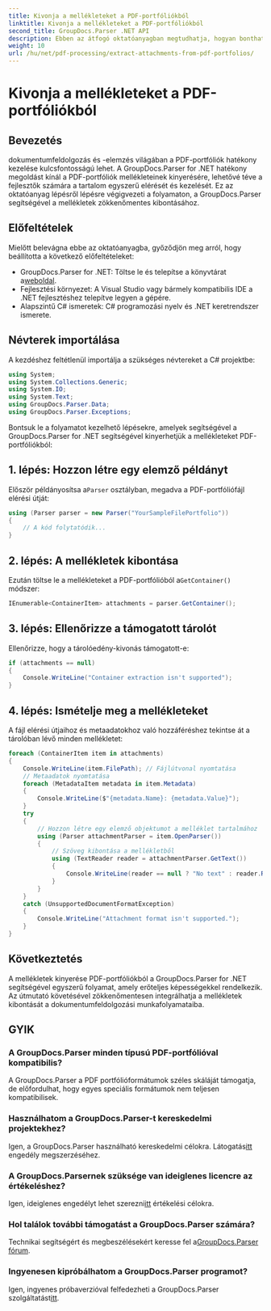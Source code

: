 ```yaml
---
title: Kivonja a mellékleteket a PDF-portfóliókból
linktitle: Kivonja a mellékleteket a PDF-portfóliókból
second_title: GroupDocs.Parser .NET API
description: Ebben az átfogó oktatóanyagban megtudhatja, hogyan bonthat ki mellékleteket PDF-portfóliókból a GroupDocs.Parser for .NET segítségével.
weight: 10
url: /hu/net/pdf-processing/extract-attachments-from-pdf-portfolios/
---
```


# Kivonja a mellékleteket a PDF-portfóliókból

## Bevezetés
dokumentumfeldolgozás és -elemzés világában a PDF-portfóliók hatékony kezelése kulcsfontosságú lehet. A GroupDocs.Parser for .NET hatékony megoldást kínál a PDF-portfóliók mellékleteinek kinyerésére, lehetővé téve a fejlesztők számára a tartalom egyszerű elérését és kezelését. Ez az oktatóanyag lépésről lépésre végigvezeti a folyamaton, a GroupDocs.Parser segítségével a mellékletek zökkenőmentes kibontásához.
## Előfeltételek
Mielőtt belevágna ebbe az oktatóanyagba, győződjön meg arról, hogy beállította a következő előfeltételeket:
-  GroupDocs.Parser for .NET: Töltse le és telepítse a könyvtárat a[weboldal](https://releases.groupdocs.com/parser/net/).
- Fejlesztési környezet: A Visual Studio vagy bármely kompatibilis IDE a .NET fejlesztéshez telepítve legyen a gépére.
- Alapszintű C# ismeretek: C# programozási nyelv és .NET keretrendszer ismerete.

## Névterek importálása
A kezdéshez feltétlenül importálja a szükséges névtereket a C# projektbe:
```csharp
using System;
using System.Collections.Generic;
using System.IO;
using System.Text;
using GroupDocs.Parser.Data;
using GroupDocs.Parser.Exceptions;
```
Bontsuk le a folyamatot kezelhető lépésekre, amelyek segítségével a GroupDocs.Parser for .NET segítségével kinyerhetjük a mellékleteket PDF-portfóliókból:
## 1. lépés: Hozzon létre egy elemző példányt
 Először példányosítsa a`Parser` osztályban, megadva a PDF-portfóliófájl elérési útját:
```csharp
using (Parser parser = new Parser("YourSampleFilePortfolio"))
{
    // A kód folytatódik...
}
```
## 2. lépés: A mellékletek kibontása
 Ezután töltse le a mellékleteket a PDF-portfólióból a`GetContainer()` módszer:
```csharp
IEnumerable<ContainerItem> attachments = parser.GetContainer();
```
## 3. lépés: Ellenőrizze a támogatott tárolót
Ellenőrizze, hogy a tárolóedény-kivonás támogatott-e:
```csharp
if (attachments == null)
{
    Console.WriteLine("Container extraction isn't supported");
}
```
## 4. lépés: Ismételje meg a mellékleteket
A fájl elérési útjaihoz és metaadatokhoz való hozzáféréshez tekintse át a tárolóban lévő minden mellékletet:
```csharp
foreach (ContainerItem item in attachments)
{
    Console.WriteLine(item.FilePath); // Fájlútvonal nyomtatása
    // Metaadatok nyomtatása
    foreach (MetadataItem metadata in item.Metadata)
    {
        Console.WriteLine($"{metadata.Name}: {metadata.Value}");
    }
    try
    {
        // Hozzon létre egy elemző objektumot a melléklet tartalmához
        using (Parser attachmentParser = item.OpenParser())
        {
            // Szöveg kibontása a mellékletből
            using (TextReader reader = attachmentParser.GetText())
            {
                Console.WriteLine(reader == null ? "No text" : reader.ReadToEnd());
            }
        }
    }
    catch (UnsupportedDocumentFormatException)
    {
        Console.WriteLine("Attachment format isn't supported.");
    }
}
```

## Következtetés
A mellékletek kinyerése PDF-portfóliókból a GroupDocs.Parser for .NET segítségével egyszerű folyamat, amely erőteljes képességekkel rendelkezik. Az útmutató követésével zökkenőmentesen integrálhatja a mellékletek kibontását a dokumentumfeldolgozási munkafolyamataiba.

## GYIK
### A GroupDocs.Parser minden típusú PDF-portfólióval kompatibilis?
A GroupDocs.Parser a PDF portfólióformátumok széles skáláját támogatja, de előfordulhat, hogy egyes speciális formátumok nem teljesen kompatibilisek.
### Használhatom a GroupDocs.Parser-t kereskedelmi projektekhez?
 Igen, a GroupDocs.Parser használható kereskedelmi célokra. Látogatás[itt](https://purchase.groupdocs.com/buy) engedély megszerzéséhez.
### A GroupDocs.Parsernek szüksége van ideiglenes licencre az értékeléshez?
Igen, ideiglenes engedélyt lehet szerezni[itt](https://purchase.groupdocs.com/temporary-license/) értékelési célokra.
### Hol találok további támogatást a GroupDocs.Parser számára?
 Technikai segítségért és megbeszélésekért keresse fel a[GroupDocs.Parser fórum](https://forum.groupdocs.com/c/parser/17).
### Ingyenesen kipróbálhatom a GroupDocs.Parser programot?
 Igen, ingyenes próbaverzióval felfedezheti a GroupDocs.Parser szolgáltatást[itt](https://releases.groupdocs.com/).